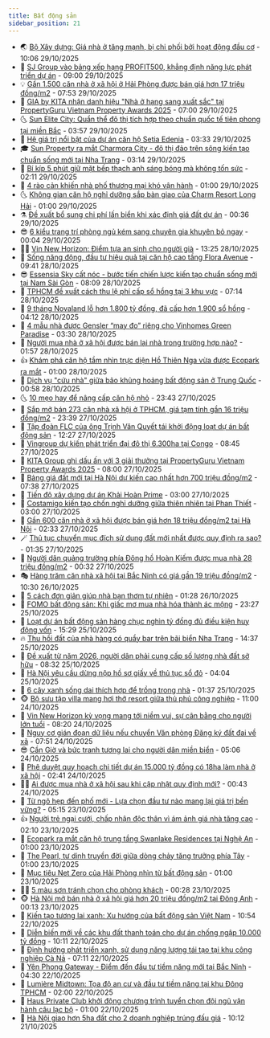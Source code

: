 ```yaml
---
title: Bất động sản
sidebar_position: 21
---
```


<!-- dantri-bat-dong-san:START -->
- 🌏 [Bộ Xây dựng: Giá nhà ở tăng mạnh, bị chi phối bởi hoạt động đầu cơ](https://dantri.com.vn/bat-dong-san/bo-xay-dung-gia-nha-o-tang-manh-bi-chi-phoi-boi-hoat-dong-dau-co-20251029161725539.htm) - 10:06 29/10/2025
- 👹 [SJ Group vào bảng xếp hạng PROFIT500, khẳng định năng lực phát triển dự án](https://dantri.com.vn/bat-dong-san/sj-group-vao-bang-xep-hang-profit500-khang-dinh-nang-luc-phat-trien-du-an-20251029152827162.htm) - 09:00 29/10/2025
- 💡 [Gần 1.500 căn nhà ở xã hội ở Hải Phòng được bán giá hơn 17 triệu đồng/m2](https://dantri.com.vn/bat-dong-san/gan-1500-can-nha-o-xa-hoi-o-hai-phong-duoc-ban-gia-hon-17-trieu-dongm2-20251029143948238.htm) - 07:53 29/10/2025
- 🌋 [GIA by KITA nhận danh hiệu &quot;Nhà ở hạng sang xuất sắc&quot; tại PropertyGuru Vietnam Property Awards 2025](https://dantri.com.vn/bat-dong-san/gia-by-kita-nhan-danh-hieu-nha-o-hang-sang-xuat-sac-tai-propertyguru-vietnam-property-awards-2025-20251029134856939.htm) - 07:00 29/10/2025
- 🌜 [Sun Elite City: Quần thể đô thị tích hợp theo chuẩn quốc tế tiên phong tại miền Bắc](https://dantri.com.vn/bat-dong-san/sun-elite-city-quan-the-do-thi-tich-hop-theo-chuan-quoc-te-tien-phong-tai-mien-bac-20251029104902417.htm) - 03:57 29/10/2025
- 💃 [Hệ giá trị nổi bật của dự án căn hộ Setia Edenia](https://dantri.com.vn/bat-dong-san/he-gia-tri-noi-bat-cua-du-an-can-ho-setia-edenia-20251029102302381.htm) - 03:33 29/10/2025
- 🎓 [Sun Property ra mắt Charmora City - đô thị đảo trên sông kiến tạo chuẩn sống mới tại Nha Trang](https://dantri.com.vn/bat-dong-san/sun-property-ra-mat-charmora-city-do-thi-dao-tren-song-kien-tao-chuan-song-moi-tai-nha-trang-20251029095404179.htm) - 03:14 29/10/2025
- 🌝 [Bí kíp 5 phút giữ mặt bếp thạch anh sáng bóng mà không tốn sức](https://dantri.com.vn/bat-dong-san/bi-kip-5-phut-giu-mat-bep-thach-anh-sang-bong-ma-khong-ton-suc-20251023154802638.htm) - 02:11 29/10/2025
- 🧐 [4 rào cản khiến nhà phố thương mại khó vận hành](https://dantri.com.vn/bat-dong-san/4-rao-can-khien-nha-pho-thuong-mai-kho-van-hanh-20251028214137133.htm) - 01:00 29/10/2025
- 🌜 [Không gian căn hộ nghỉ dưỡng sắp bàn giao của Charm Resort Long Hải](https://dantri.com.vn/bat-dong-san/khong-gian-can-ho-nghi-duong-sap-ban-giao-cua-charm-resort-long-hai-20251028221553019.htm) - 01:00 29/10/2025
- ⚗️ [Đề xuất bổ sung chi phí lấn biển khi xác định giá đất dự án](https://dantri.com.vn/bat-dong-san/de-xuat-bo-sung-chi-phi-lan-bien-khi-xac-dinh-gia-dat-du-an-20251029061231904.htm) - 00:36 29/10/2025
- 😎 [6 kiểu trang trí phòng ngủ kém sang chuyên gia khuyên bỏ ngay](https://dantri.com.vn/bat-dong-san/6-kieu-trang-tri-phong-ngu-kem-sang-chuyen-gia-khuyen-bo-ngay-20251028095203551.htm) - 00:04 29/10/2025
- 🧑‍🏫 [Vin New Horizon: Điểm tựa an sinh cho người già](https://dantri.com.vn/bat-dong-san/vin-new-horizon-diem-tua-an-sinh-cho-nguoi-gia-20251028194945837.htm) - 13:25 28/10/2025
- 💪 [Sống năng động, đầu tư hiệu quả tại căn hộ cao tầng Flora Avenue](https://dantri.com.vn/bat-dong-san/song-nang-dong-dau-tu-hieu-qua-tai-can-ho-cao-tang-flora-avenue-20251028163015830.htm) - 09:41 28/10/2025
- 😎 [Essensia Sky cất nóc - bước tiến chiến lược kiến tạo chuẩn sống mới tại Nam Sài Gòn](https://dantri.com.vn/bat-dong-san/essensia-sky-cat-noc-buoc-tien-chien-luoc-kien-tao-chuan-song-moi-tai-nam-sai-gon-20251028144638285.htm) - 08:09 28/10/2025
- 🧠 [TPHCM đề xuất cách thu lệ phí cấp sổ hồng tại 3 khu vực](https://dantri.com.vn/bat-dong-san/tphcm-de-xuat-cach-thu-le-phi-cap-so-hong-tai-3-khu-vuc-20251028122132894.htm) - 07:14 28/10/2025
- 🧰 [9 tháng Novaland lỗ hơn 1.800 tỷ đồng, đã cấp hơn 1.900 sổ hồng](https://dantri.com.vn/kinh-doanh/9-thang-novaland-lo-hon-1800-ty-dong-da-cap-hon-1900-so-hong-20251028103342322.htm) - 04:12 28/10/2025
- 🤩 [4 mẫu nhà được Gensler “may đo” riêng cho Vinhomes Green Paradise](https://dantri.com.vn/bat-dong-san/4-mau-nha-duoc-gensler-may-do-rieng-cho-vinhomes-green-paradise-20251028100611162.htm) - 03:30 28/10/2025
- 🦆 [Người mua nhà ở xã hội được bán lại nhà trong trường hợp nào?](https://dantri.com.vn/bat-dong-san/nguoi-mua-nha-o-xa-hoi-duoc-ban-lai-nha-trong-truong-hop-nao-20251028064001427.htm) - 01:57 28/10/2025
- 👍 [Khám phá căn hộ tầm nhìn trực diện Hồ Thiên Nga vừa được Ecopark ra mắt](https://dantri.com.vn/bat-dong-san/kham-pha-can-ho-tam-nhin-truc-dien-ho-thien-nga-vua-duoc-ecopark-ra-mat-20251027103846206.htm) - 01:00 28/10/2025
- 🙉 [Dịch vụ &quot;cứu nhà&quot; giữa bão khủng hoảng bất động sản ở Trung Quốc](https://dantri.com.vn/kinh-doanh/dich-vu-cuu-nha-giua-bao-khung-hoang-bat-dong-san-o-trung-quoc-20251027155527714.htm) - 00:58 28/10/2025
- 🌜 [10 mẹo hay để nâng cấp căn hộ nhỏ](https://dantri.com.vn/bat-dong-san/10-meo-hay-de-nang-cap-can-ho-nho-20251009095949079.htm) - 23:43 27/10/2025
- 🌋 [Sắp mở bán 273 căn nhà xã hội ở TPHCM, giá tạm tính gần 16 triệu đồng/m2](https://dantri.com.vn/bat-dong-san/sap-mo-ban-273-can-nha-xa-hoi-o-tphcm-gia-tam-tinh-gan-16-trieu-dongm2-20251028061051184.htm) - 23:39 27/10/2025
- 🥰 [Tập đoàn FLC của ông Trịnh Văn Quyết tái khởi động loạt dự án bất động sản](https://dantri.com.vn/bat-dong-san/tap-doan-flc-cua-ong-trinh-van-quyet-tai-khoi-dong-loat-du-an-bat-dong-san-20251027183939625.htm) - 12:27 27/10/2025
- 💯 [Vingroup dự kiến phát triển đại đô thị 6.300ha tại Congo](https://dantri.com.vn/bat-dong-san/vingroup-du-kien-phat-trien-dai-do-thi-6300ha-tai-congo-20251027152920825.htm) - 08:45 27/10/2025
- 🤩 [KITA Group ghi dấu ấn với 3 giải thưởng tại PropertyGuru Vietnam Property Awards 2025](https://dantri.com.vn/bat-dong-san/kita-group-ghi-dau-an-voi-3-giai-thuong-tai-propertyguru-vietnam-property-awards-2025-20251027144832775.htm) - 08:00 27/10/2025
- 💄 [Bảng giá đất mới tại Hà Nội dự kiến cao nhất hơn 700 triệu đồng/m2](https://dantri.com.vn/bat-dong-san/bang-gia-dat-moi-tai-ha-noi-du-kien-cao-nhat-hon-700-trieu-dongm2-20251027143550689.htm) - 07:38 27/10/2025
- 🦍 [Tiến độ xây dựng dự án Khải Hoàn Prime](https://dantri.com.vn/bat-dong-san/tien-do-xay-dung-du-an-khai-hoan-prime-20251027093919671.htm) - 03:00 27/10/2025
- 🎡 [Costamigo kiến tạo chốn nghỉ dưỡng giữa thiên nhiên tại Phan Thiết](https://dantri.com.vn/bat-dong-san/costamigo-kien-tao-chon-nghi-duong-giua-thien-nhien-tai-phan-thiet-20251027093200293.htm) - 03:00 27/10/2025
- 🐎 [Gần 600 căn nhà ở xã hội được bán giá hơn 18 triệu đồng/m2 tại Hà Nội](https://dantri.com.vn/bat-dong-san/gan-600-can-nha-o-xa-hoi-duoc-ban-gia-hon-18-trieu-dongm2-tai-ha-noi-20251027065243886.htm) - 02:33 27/10/2025
- 🪄 [Thủ tục chuyển mục đích sử dụng đất mới nhất được quy định ra sao?](https://dantri.com.vn/bat-dong-san/thu-tuc-chuyen-muc-dich-su-dung-dat-moi-nhat-duoc-quy-dinh-ra-sao-20251027062200782.htm) - 01:35 27/10/2025
- 💼 [Người dân quảng trường phía Đông hồ Hoàn Kiếm được mua nhà 28 triệu đồng/m2](https://dantri.com.vn/bat-dong-san/nguoi-dan-quang-truong-phia-dong-ho-hoan-kiem-duoc-mua-nha-28-trieu-dongm2-20251026185102820.htm) - 00:32 27/10/2025
- 🎭 [Hàng trăm căn nhà xã hội tại Bắc Ninh có giá gần 19 triệu đồng/m2](https://dantri.com.vn/bat-dong-san/hang-tram-can-nha-xa-hoi-tai-bac-ninh-co-gia-gan-19-trieu-dongm2-20251026172243059.htm) - 10:30 26/10/2025
- 🐻 [5 cách đơn giản giúp nhà bạn thơm tự nhiên](https://dantri.com.vn/bat-dong-san/5-cach-don-gian-giup-nha-ban-thom-tu-nhien-20251025233608911.htm) - 01:28 26/10/2025
- 💃 [FOMO bất động sản: Khi giấc mơ mua nhà hóa thành ác mộng](https://dantri.com.vn/bat-dong-san/fomo-bat-dong-san-khi-giac-mo-mua-nha-hoa-thanh-ac-mong-20251025161052002.htm) - 23:27 25/10/2025
- 🦣 [Loạt dự án bất động sản hàng chục nghìn tỷ đồng đủ điều kiện huy động vốn](https://dantri.com.vn/bat-dong-san/loat-du-an-bat-dong-san-hang-chuc-nghin-ty-dong-du-dieu-kien-huy-dong-von-20251025113824504.htm) - 15:29 25/10/2025
- 🔥 [Thu hồi đất của nhà hàng có quầy bar trên bãi biển Nha Trang](https://dantri.com.vn/bat-dong-san/thu-hoi-dat-cua-nha-hang-co-quay-bar-tren-bai-bien-nha-trang-20251025155739578.htm) - 14:37 25/10/2025
- 🤩 [Đề xuất từ năm 2026, người dân phải cung cấp số lượng nhà đất sở hữu](https://dantri.com.vn/bat-dong-san/de-xuat-tu-nam-2026-nguoi-dan-phai-cung-cap-so-luong-nha-dat-so-huu-20251025151720382.htm) - 08:32 25/10/2025
- 🥳 [Hà Nội yêu cầu dừng nộp hồ sơ giấy về thủ tục sổ đỏ](https://dantri.com.vn/bat-dong-san/ha-noi-yeu-cau-dung-nop-ho-so-giay-ve-thu-tuc-so-do-20251025095729421.htm) - 04:04 25/10/2025
- 🤗 [6 cây xanh sống dai thích hợp để trồng trong nhà](https://dantri.com.vn/bat-dong-san/6-cay-xanh-song-dai-thich-hop-de-trong-trong-nha-20251023150934987.htm) - 01:37 25/10/2025
- 🐵 [Bộ sưu tập villa mang hơi thở resort giữa thủ phủ công nghiệp](https://dantri.com.vn/bat-dong-san/bo-suu-tap-villa-mang-hoi-tho-resort-giua-thu-phu-cong-nghiep-20251024172542990.htm) - 11:00 24/10/2025
- 🤖 [Vin New Horizon kỳ vọng mang tới niềm vui, sự cân bằng cho người lớn tuổi](https://dantri.com.vn/bat-dong-san/vin-new-horizon-ky-vong-mang-toi-niem-vui-su-can-bang-cho-nguoi-lon-tuoi-20251024150025762.htm) - 08:20 24/10/2025
- 👺 [Nguy cơ gián đoạn dữ liệu nếu chuyển Văn phòng Đăng ký đất đai về xã](https://dantri.com.vn/bat-dong-san/nguy-co-gian-doan-du-lieu-neu-chuyen-van-phong-dang-ky-dat-dai-ve-xa-20251024145054799.htm) - 07:51 24/10/2025
- 😎 [Cần Giờ và bức tranh tương lai cho người dân miền biển](https://dantri.com.vn/bat-dong-san/can-gio-va-buc-tranh-tuong-lai-cho-nguoi-dan-mien-bien-20251024120050563.htm) - 05:06 24/10/2025
- 🤠 [Phê duyệt quy hoạch chi tiết dự án 15.000 tỷ đồng có 18ha làm nhà ở xã hội](https://dantri.com.vn/bat-dong-san/phe-duyet-quy-hoach-chi-tiet-du-an-15000-ty-dong-co-18ha-lam-nha-o-xa-hoi-20251024092306724.htm) - 02:41 24/10/2025
- 👨‍🏫 [Ai được mua nhà ở xã hội sau khi cập nhật quy định mới?](https://dantri.com.vn/bat-dong-san/ai-duoc-mua-nha-o-xa-hoi-sau-khi-cap-nhat-quy-dinh-moi-20251022102423306.htm) - 00:43 24/10/2025
- 🧰 [Từ ngõ hẹp đến phố mới - Lựa chọn đầu tư nào mang lại giá trị bền vững?](https://dantri.com.vn/bat-dong-san/tu-ngo-hep-den-pho-moi-lua-chon-dau-tu-nao-mang-lai-gia-tri-ben-vung-20251023114442738.htm) - 05:15 23/10/2025
- 👍 [Người trẻ ngại cưới, chấp nhận độc thân vì ám ảnh giá nhà tăng cao](https://dantri.com.vn/bat-dong-san/nguoi-tre-ngai-cuoi-chap-nhan-doc-than-vi-am-anh-gia-nha-tang-cao-20251021065114722.htm) - 02:10 23/10/2025
- 🌈 [Ecopark ra mắt căn hộ trung tầng Swanlake Residences tại Nghệ An](https://dantri.com.vn/bat-dong-san/ecopark-ra-mat-can-ho-trung-tang-swanlake-residences-tai-nghe-an-20251022221451027.htm) - 01:00 23/10/2025
- 🐲 [The Pearl, tư dinh truyền đời giữa dòng chảy tăng trưởng phía Tây](https://dantri.com.vn/bat-dong-san/the-pearl-tu-dinh-truyen-doi-giua-dong-chay-tang-truong-phia-tay-20251022222126814.htm) - 01:00 23/10/2025
- 💄 [Mục tiêu Net Zero của Hải Phòng nhìn từ bất động sản](https://dantri.com.vn/bat-dong-san/muc-tieu-net-zero-cua-hai-phong-nhin-tu-bat-dong-san-20251022150208283.htm) - 01:00 23/10/2025
- 👨‍🏫 [5 màu sơn tránh chọn cho phòng khách](https://dantri.com.vn/bat-dong-san/5-mau-son-tranh-chon-cho-phong-khach-20251021164945071.htm) - 00:28 23/10/2025
- 🐵 [Hà Nội mở bán nhà ở xã hội giá hơn 20 triệu đồng/m2 tại Đông Anh](https://dantri.com.vn/bat-dong-san/ha-noi-mo-ban-nha-o-xa-hoi-gia-hon-20-trieu-dongm2-tai-dong-anh-20251023065813260.htm) - 00:13 23/10/2025
- 🎉 [Kiến tạo tương lai xanh: Xu hướng của bất động sản Việt Nam](https://dantri.com.vn/bat-dong-san/kien-tao-tuong-lai-xanh-xu-huong-cua-bat-dong-san-viet-nam-20251022174924682.htm) - 10:54 22/10/2025
- 💫 [Diễn biến mới về các khu đất thanh toán cho dự án chống ngập 10.000 tỷ đồng](https://dantri.com.vn/bat-dong-san/dien-bien-moi-ve-cac-khu-dat-thanh-toan-cho-du-an-chong-ngap-10000-ty-dong-20251022155341087.htm) - 10:11 22/10/2025
- 🦄 [Định hướng phát triển xanh, sử dụng năng lượng tái tạo tại khu công nghiệp Cà Ná](https://dantri.com.vn/bat-dong-san/dinh-huong-phat-trien-xanh-su-dung-nang-luong-tai-tao-tai-khu-cong-nghiep-ca-na-20251022140550883.htm) - 07:11 22/10/2025
- 🌮 [Yên Phong Gateway - Điểm đến đầu tư tiềm năng mới tại Bắc Ninh](https://dantri.com.vn/bat-dong-san/yen-phong-gateway-diem-den-dau-tu-tiem-nang-moi-tai-bac-ninh-20251022104453987.htm) - 04:30 22/10/2025
- 💯 [Lumière Midtown: Tọa độ an cư và đầu tư tiềm năng tại khu Đông TPHCM](https://dantri.com.vn/bat-dong-san/lumiere-midtown-toa-do-an-cu-va-dau-tu-tiem-nang-tai-khu-dong-tphcm-20251021224744406.htm) - 02:00 22/10/2025
- 🌊 [Haus Private Club khởi động chương trình tuyển chọn đội ngũ vận hành câu lạc bộ](https://dantri.com.vn/bat-dong-san/haus-private-club-khoi-dong-chuong-trinh-tuyen-chon-doi-ngu-van-hanh-cau-lac-bo-20251021223626698.htm) - 01:00 22/10/2025
- 🤖 [Hà Nội giao hơn 5ha đất cho 2 doanh nghiệp trúng đấu giá](https://dantri.com.vn/bat-dong-san/ha-noi-giao-hon-5ha-dat-cho-2-doanh-nghiep-trung-dau-gia-20251021162516879.htm) - 10:12 21/10/2025<!-- dantri-bat-dong-san:END -->
